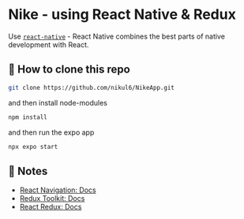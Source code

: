 # Nike - using React Native & Redux

Use [`react-native`](https://reactnative.dev/) - React Native combines the best parts of native development with React.

## 🚀 How to clone this repo

```sh
git clone https://github.com/nikul6/NikeApp.git
```

and then install node-modules

```sh
npm install
```

and then run the expo app

```sh
npx expo start
```

## 📝 Notes

- [React Navigation: Docs](https://reactnavigation.org/)
- [Redux Toolkit: Docs](https://redux-toolkit.js.org/)
- [React Redux: Docs](https://react-redux.js.org/)